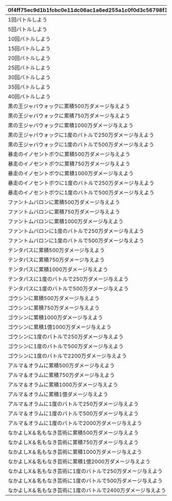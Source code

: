 |0f4ff75ec9d1b1fcbc0e11dc06ac1a6ed255a1c0f0d3c56798f3e11cbfcf970a|22b1a23577d2184f7264c063f02fc8ecf2203284ec8befe51a76376e1c68a154|3758cca1f2fda75c5d8e169e73a80d06dbfd99e6054ce53160fbd370bf50f2cb|3a8b488ae92ffc648765230cc1416b9ba3facbd3fc25461e88e044aa1da4a5cd|03c9f8e8eb53322bcb61c75a330c515b1f19d0bbf90dbfcbb3fac5bb784beacb|26b72874f5eb935817a80b53748ed33429ba2a700833fb4155e4641c6fb56719|b907dbccb142de477384a35380a2eae66921b54ca03a1474cf81bf82e8b95684|f56aa6d4bc1104387d7a9ef96757ed0ba2918a6ff473fec44750176501d983b9|5749cc9c40b7c7734389d03948c1871d7d8401cc04835041315e01a0c3faa1c2|e4273c66a739c190399280d09a920390ee758d5c622f42faf10f46540f3051d7|91290533c7fe318f29842a9a687affb224a635861adcdb4046086090eff99a6d|52d15f62586d45f4df7a7b14b72f443152d63fa2b7f3198b42a02a16ba0b3398|
| --- | --- | --- | --- | --- | --- | --- | --- | --- | --- | --- | --- |
|1回バトルしよう|7003|0|3|0|2022/12/16 12:00:00|10|31000101|2022/12/23 11:59:59|1|31000101|1000|
|5回バトルしよう|7003|0|3|0|2022/12/16 12:00:00|10|31000102|2022/12/23 11:59:59|5|31000102|1000|
|10回バトルしよう|7003|0|3|0|2022/12/16 12:00:00|10|31000103|2022/12/23 11:59:59|10|31000103|1000|
|15回バトルしよう|7003|0|3|0|2022/12/16 12:00:00|10|31000104|2022/12/23 11:59:59|15|31000104|1000|
|20回バトルしよう|7003|0|3|0|2022/12/16 12:00:00|10|31000105|2022/12/23 11:59:59|20|31000105|1000|
|25回バトルしよう|7003|0|3|0|2022/12/16 12:00:00|10|31000106|2022/12/23 11:59:59|25|31000106|1000|
|30回バトルしよう|7003|0|3|0|2022/12/16 12:00:00|10|31000107|2022/12/23 11:59:59|30|31000107|1000|
|35回バトルしよう|7003|0|3|0|2022/12/16 12:00:00|10|31000108|2022/12/23 11:59:59|35|31000108|1000|
|40回バトルしよう|7003|0|3|0|2022/12/16 12:00:00|10|31000109|2022/12/23 11:59:59|40|31000109|1000|
|黒の王ジャバウォックに累積500万ダメージ与えよう|7004|3001|3|0|2022/12/16 12:00:00|10|31001101|2022/12/23 11:59:59|5000000|31001101|1001|
|黒の王ジャバウォックに累積750万ダメージ与えよう|7004|3001|3|0|2022/12/16 12:00:00|10|31001102|2022/12/23 11:59:59|7500000|31001102|1001|
|黒の王ジャバウォックに累積1000万ダメージ与えよう|7004|3001|3|0|2022/12/16 12:00:00|10|31001103|2022/12/23 11:59:59|10000000|31001103|1001|
|黒の王ジャバウォックに1度のバトルで250万ダメージ与えよう|7005|3001|3|2500000|2022/12/16 12:00:00|11|31001111|2022/12/23 11:59:59|1|31001111|1001|
|黒の王ジャバウォックに1度のバトルで500万ダメージ与えよう|7005|3001|3|5000000|2022/12/16 12:00:00|11|31001112|2022/12/23 11:59:59|1|31001112|1001|
|暴走のイノセントボウに累積500万ダメージ与えよう|7004|3002|3|0|2022/12/16 12:00:00|20|31001201|2022/12/23 11:59:59|5000000|31001201|1001|
|暴走のイノセントボウに累積750万ダメージ与えよう|7004|3002|3|0|2022/12/16 12:00:00|20|31001202|2022/12/23 11:59:59|7500000|31001202|1001|
|暴走のイノセントボウに累積1000万ダメージ与えよう|7004|3002|3|0|2022/12/16 12:00:00|20|31001203|2022/12/23 11:59:59|10000000|31001203|1001|
|暴走のイノセントボウに1度のバトルで250万ダメージ与えよう|7005|3002|3|2500000|2022/12/16 12:00:00|21|31001211|2022/12/23 11:59:59|1|31001211|1001|
|暴走のイノセントボウに1度のバトルで500万ダメージ与えよう|7005|3002|3|5000000|2022/12/16 12:00:00|21|31001212|2022/12/23 11:59:59|1|31001212|1001|
|ファントムバロンに累積500万ダメージ与えよう|7004|3003|3|0|2022/12/16 12:00:00|30|31001301|2022/12/23 11:59:59|5000000|31001301|1001|
|ファントムバロンに累積750万ダメージ与えよう|7004|3003|3|0|2022/12/16 12:00:00|30|31001302|2022/12/23 11:59:59|7500000|31001302|1001|
|ファントムバロンに累積1000万ダメージ与えよう|7004|3003|3|0|2022/12/16 12:00:00|30|31001303|2022/12/23 11:59:59|10000000|31001303|1001|
|ファントムバロンに1度のバトルで250万ダメージ与えよう|7005|3003|3|2500000|2022/12/16 12:00:00|31|31001311|2022/12/23 11:59:59|1|31001311|1001|
|ファントムバロンに1度のバトルで500万ダメージ与えよう|7005|3003|3|5000000|2022/12/16 12:00:00|31|31001312|2022/12/23 11:59:59|1|31001312|1001|
|テンタパスに累積500万ダメージ与えよう|7004|3004|3|0|2022/12/16 12:00:00|40|31001401|2022/12/23 11:59:59|5000000|31001401|1001|
|テンタパスに累積750万ダメージ与えよう|7004|3004|3|0|2022/12/16 12:00:00|40|31001402|2022/12/23 11:59:59|7500000|31001402|1001|
|テンタパスに累積1000万ダメージ与えよう|7004|3004|3|0|2022/12/16 12:00:00|40|31001403|2022/12/23 11:59:59|10000000|31001403|1001|
|テンタパスに1度のバトルで250万ダメージ与えよう|7005|3004|3|2500000|2022/12/16 12:00:00|41|31001411|2022/12/23 11:59:59|1|31001411|1001|
|テンタパスに1度のバトルで500万ダメージ与えよう|7005|3004|3|5000000|2022/12/16 12:00:00|41|31001412|2022/12/23 11:59:59|1|31001412|1001|
|ゴウシンに累積500万ダメージ与えよう|7004|3005|3|0|2022/12/16 12:00:00|10|31002101|2022/12/23 11:59:59|5000000|31002101|1002|
|ゴウシンに累積750万ダメージ与えよう|7004|3005|3|0|2022/12/16 12:00:00|10|31002102|2022/12/23 11:59:59|7500000|31002102|1002|
|ゴウシンに累積1000万ダメージ与えよう|7004|3005|3|0|2022/12/16 12:00:00|10|31002103|2022/12/23 11:59:59|10000000|31002103|1002|
|ゴウシンに累積1億1000万ダメージ与えよう|7004|3005|3|0|2022/12/16 12:00:00|10|31002104|2022/12/23 11:59:59|110000000|31002104|1002|
|ゴウシンに1度のバトルで250万ダメージ与えよう|7005|3005|3|2500000|2022/12/16 12:00:00|11|31002111|2022/12/23 11:59:59|1|31002111|1002|
|ゴウシンに1度のバトルで500万ダメージ与えよう|7005|3005|3|5000000|2022/12/16 12:00:00|11|31002112|2022/12/23 11:59:59|1|31002112|1002|
|ゴウシンに1度のバトルで2200万ダメージ与えよう|7005|3005|3|22000000|2022/12/16 12:00:00|11|31002113|2022/12/23 11:59:59|1|31002113|1002|
|アルマ＆オラムに累積500万ダメージ与えよう|7004|3006|3|0|2022/12/16 12:00:00|10|31003101|2022/12/23 11:59:59|5000000|31003101|1003|
|アルマ＆オラムに累積750万ダメージ与えよう|7004|3006|3|0|2022/12/16 12:00:00|10|31003102|2022/12/23 11:59:59|7500000|31003102|1003|
|アルマ＆オラムに累積1000万ダメージ与えよう|7004|3006|3|0|2022/12/16 12:00:00|10|31003103|2022/12/23 11:59:59|10000000|31003103|1003|
|アルマ＆オラムに累積1億ダメージ与えよう|7004|3006|3|0|2022/12/16 12:00:00|10|31003104|2022/12/23 11:59:59|100000000|31003104|1003|
|アルマ＆オラムに1度のバトルで250万ダメージ与えよう|7005|3006|3|2500000|2022/12/16 12:00:00|11|31003111|2022/12/23 11:59:59|1|31003111|1003|
|アルマ＆オラムに1度のバトルで500万ダメージ与えよう|7005|3006|3|5000000|2022/12/16 12:00:00|11|31003112|2022/12/23 11:59:59|1|31003112|1003|
|アルマ＆オラムに1度のバトルで2000万ダメージ与えよう|7005|3006|3|20000000|2022/12/16 12:00:00|11|31003113|2022/12/23 11:59:59|1|31003113|1003|
|なかよしX＆名もなき芸術に累積500万ダメージ与えよう|7004|3007|3|0|2022/12/16 12:00:00|20|31003201|2022/12/23 11:59:59|5000000|31003201|1003|
|なかよしX＆名もなき芸術に累積750万ダメージ与えよう|7004|3007|3|0|2022/12/16 12:00:00|20|31003202|2022/12/23 11:59:59|7500000|31003202|1003|
|なかよしX＆名もなき芸術に累積1000万ダメージ与えよう|7004|3007|3|0|2022/12/16 12:00:00|20|31003203|2022/12/23 11:59:59|10000000|31003203|1003|
|なかよしX＆名もなき芸術に累積1億2000万ダメージ与えよう|7004|3007|3|0|2022/12/16 12:00:00|20|31003204|2022/12/23 11:59:59|120000000|31003204|1003|
|なかよしX＆名もなき芸術に1度のバトルで250万ダメージ与えよう|7005|3007|3|2500000|2022/12/16 12:00:00|21|31003211|2022/12/23 11:59:59|1|31003211|1003|
|なかよしX＆名もなき芸術に1度のバトルで500万ダメージ与えよう|7005|3007|3|5000000|2022/12/16 12:00:00|21|31003212|2022/12/23 11:59:59|1|31003212|1003|
|なかよしX＆名もなき芸術に1度のバトルで2400万ダメージ与えよう|7005|3007|3|24000000|2022/12/16 12:00:00|21|31003213|2022/12/23 11:59:59|1|31003213|1003|